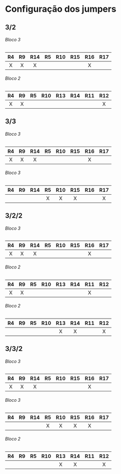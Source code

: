 # Configuração dos jumpers

## 3/2
###### Bloco 3
| **R4** | **R9** | **R14** | **R5** | **R10** | **R15** | **R16** | **R17** |
|:------:|:------:|:-------:|:------:|:-------:|:-------:|:-------:|:-------:|
| X      | X      | X       |        |         |         | X       |         |
###### Bloco 2
| **R4** | **R9** | **R5** | **R10** | **R13** | **R14** | **R11** | **R12** |
|:------:|:------:|:------:|:-------:|:-------:|:-------:|:-------:|:-------:|
|    X   |    X   |        |         |         |         |         |    X    |

## 3/3
###### Bloco 3
| **R4** | **R9** | **R14** | **R5** | **R10** | **R15** | **R16** | **R17** |
|:------:|:------:|:-------:|:------:|:-------:|:-------:|:-------:|:-------:|
| X      | X      | X       |        |         |         | X       |         |
###### Bloco 3
| **R4** | **R9** | **R14** | **R5** | **R10** | **R15** | **R16** | **R17** |
|:------:|:------:|:-------:|:------:|:-------:|:-------:|:-------:|:-------:|
|        |        |         |    X   |    X    |    X    |         |    X    |

## 3/2/2
###### Bloco 3
| **R4** | **R9** | **R14** | **R5** | **R10** | **R15** | **R16** | **R17** |
|:------:|:------:|:-------:|:------:|:-------:|:-------:|:-------:|:-------:|
| X      | X      | X       |        |         |         | X       |         |
###### Bloco 2
| **R4** | **R9** | **R5** | **R10** | **R13** | **R14** | **R11** | **R12** |
|:------:|:------:|:------:|:-------:|:-------:|:-------:|:-------:|:-------:|
|    X   |    X   |        |         |         |         |    X    |         |
###### Bloco 2
| **R4** | **R9** | **R5** | **R10** | **R13** | **R14** | **R11** | **R12** |
|:------:|:------:|:------:|:-------:|:-------:|:-------:|:-------:|:-------:|
|        |        |        |         |    X    |    X    |         |    X    |

## 3/3/2
###### Bloco 3
| **R4** | **R9** | **R14** | **R5** | **R10** | **R15** | **R16** | **R17** |
|:------:|:------:|:-------:|:------:|:-------:|:-------:|:-------:|:-------:|
| X      | X      | X       |        |         |         | X       |         |
###### Bloco 3
| **R4** | **R9** | **R14** | **R5** | **R10** | **R15** | **R16** | **R17** |
|:------:|:------:|:-------:|:------:|:-------:|:-------:|:-------:|:-------:|
|        |        |         |    X   |    X    |    X    |    X    |         |
###### Bloco 2
| **R4** | **R9** | **R5** | **R10** | **R13** | **R14** | **R11** | **R12** |
|:------:|:------:|:------:|:-------:|:-------:|:-------:|:-------:|:-------:|
|        |        |        |         |    X    |    X    |         |    X    |

